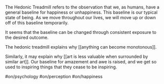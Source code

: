 The Hedonic Treadmill refers to the observation that we, as humans, have a general baseline for happiness or unhappiness. This baseline is our typical state of being. As we move throughout our lives, we will move up or down off of this baseline temporarily. 

It seems that the baseline can be changed through consistent exposure to the desired outcome.

The hedonic treadmill explains why [[anything can become monotonous]]. 

Similarly, it may explain why [[art is less valuable when surrounded by similar art]]. Our baseline for amazement and awe is raised, and we get so used to inspiring things that they cease to be inspiring.


#on/psychology #on/perception #on/happiness 